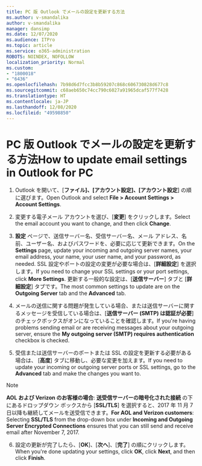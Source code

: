 ```yaml
---
title: PC 版 Outlook でメールの設定を更新する方法
ms.author: v-smandalika
author: v-smandalika
manager: dansimp
ms.date: 12/07/2020
ms.audience: ITPro
ms.topic: article
ms.service: o365-administration
ROBOTS: NOINDEX, NOFOLLOW
localization_priority: Normal
ms.custom:
- "1800018"
- "6436"
ms.openlocfilehash: 7b98d6d7fcc3b8b59207c868c606730828d677c8
ms.sourcegitcommit: c68aeb650c74cc790c6027a91965dcaf577f7428
ms.translationtype: HT
ms.contentlocale: ja-JP
ms.lasthandoff: 12/08/2020
ms.locfileid: "49598850"
---
```

# <a name="how-to-update-email-settings-in-outlook-for-pc"></a><span data-ttu-id="cdad5-102">PC 版 Outlook でメールの設定を更新する方法</span><span class="sxs-lookup"><span data-stu-id="cdad5-102">How to update email settings in Outlook for PC</span></span>

1. <span data-ttu-id="cdad5-103">Outlook を開いて、[**ファイル]、[アカウント設定]、[アカウント設定**] の順に選びます。</span><span class="sxs-lookup"><span data-stu-id="cdad5-103">Open Outlook and select **File > Account Settings > Account Settings**.</span></span>

2. <span data-ttu-id="cdad5-104">変更する電子メール アカウントを選び、[**変更**] をクリックします。</span><span class="sxs-lookup"><span data-stu-id="cdad5-104">Select the email account you want to change, and then click **Change**.</span></span> 

3. <span data-ttu-id="cdad5-105">**設定** ページで、送信サーバー名、受信サーバー名、メール アドレス、名前、ユーザー名、およびパスワードを、必要に応じて更新できます。</span><span class="sxs-lookup"><span data-stu-id="cdad5-105">On the **Settings** page, update your incoming and outgoing server names, your email address, your name, your user name, and your password, as needed.</span></span> <span data-ttu-id="cdad5-106">SSL 設定やポートの設定の変更が必要な場合は、[**詳細設定**] を選択します。</span><span class="sxs-lookup"><span data-stu-id="cdad5-106">If you need to change your SSL settings or your port settings, click **More Settings**.</span></span> <span data-ttu-id="cdad5-107">更新する一般的な設定は、[**送信サーバー**] タブと [**詳細設定**] タブです。</span><span class="sxs-lookup"><span data-stu-id="cdad5-107">The most common settings to update are on the **Outgoing Server** tab and the **Advanced** tab.</span></span>

4. <span data-ttu-id="cdad5-108">メールの送信に関する問題が発生している場合、または送信サーバーに関するメッセージを受信している場合は、[**送信サーバー (SMTP) は認証が必要**] のチェックボックスがオンになっていることを確認します。</span><span class="sxs-lookup"><span data-stu-id="cdad5-108">If you're having problems sending email or are receiving messages about your outgoing server, ensure the **My outgoing server (SMTP) requires authentication** checkbox is checked.</span></span>

5. <span data-ttu-id="cdad5-109">受信または送信サーバーのポートまたは SSL の設定を更新する必要がある場合は、 [**高度**] タブに移動し、必要な変更を加えます。</span><span class="sxs-lookup"><span data-stu-id="cdad5-109">If you need to update your incoming or outgoing server ports or SSL settings, go to the **Advanced** tab and make the changes you want to.</span></span>

> [!NOTE]
> <span data-ttu-id="cdad5-110">**AOL および Verizon のお客様の場合**: **送受信サーバーの暗号化された接続** の下にあるドロップダウン ボックスから [**SSL/TLS**] を選択すると、2017 年 11 月 7 日以降も継続してメールを送受信できます。</span><span class="sxs-lookup"><span data-stu-id="cdad5-110">**For AOL and Verizon customers**: Selecting **SSL/TLS** from the drop-down box under **Incoming and Outgoing Server Encrypted Connections** ensures that you can still send and receive email after November 7, 2017.</span></span>

6. <span data-ttu-id="cdad5-111">設定の更新が完了したら、[**OK**]、[**次へ**]、[**完了**] の順にクリックします。</span><span class="sxs-lookup"><span data-stu-id="cdad5-111">When you're done updating your settings, click **OK**, click **Next**, and then click **Finish**.</span></span>



